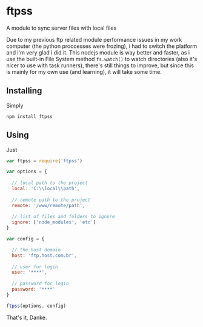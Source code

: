 # ftpss
A module to sync server files with local files

Due to my previous ftp related module performance issues in my work computer (the python proccesses were frozing), i had to switch the platform and i'm very glad i did it. This nodejs module is way better and faster, as i use the built-in File System method `fs.watch()` to watch directories (also it's nicer to use with task runners), there's still things to improve, but since this is mainly for my own use (and learning), it will take some time.

## Installing
Simply

`npm install ftpss`

## Using
Just

```js
var ftpss = require('ftpss')

var options = {
  
  // local path to the project
  local: 'C:\\local\\path',
  
  // remote path to the project
  remote: '/www/remote/path',
  
  // list of files and folders to ignore
  ignore: ['node_modules', 'etc']
}

var config = {

  // the host domain
  host: 'ftp.host.com.br',
  
  // user for login
  user: '****',
  
  // password for login
  password: '****' 
}

ftpss(options, config)
```

That's it, Danke.
